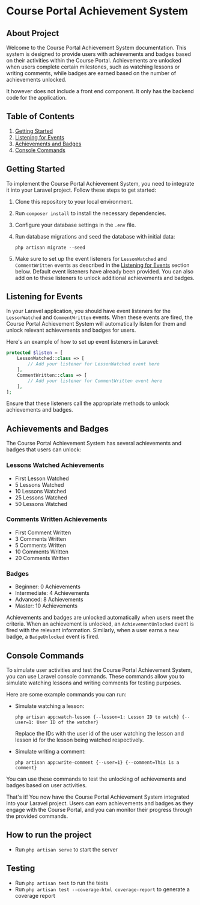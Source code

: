 # Course Portal Achievement System

## About Project

Welcome to the Course Portal Achievement System documentation. This system is designed to provide users with achievements and badges based on their activities within the Course Portal. Achievements are unlocked when users complete certain milestones, such as watching lessons or writing comments, while badges are earned based on the number of achievements unlocked.

It however does not include a front end component. It only has the backend code for the application.

## Table of Contents

1. [Getting Started](#getting-started)
2. [Listening for Events](#listening-for-events)
3. [Achievements and Badges](#achievements-and-badges)
4. [Console Commands](#console-commands)

## Getting Started

To implement the Course Portal Achievement System, you need to integrate it into your Laravel project. Follow these steps to get started:

1. Clone this repository to your local environment.

2. Run `composer install` to install the necessary dependencies.

3. Configure your database settings in the `.env` file.

4. Run database migrations and seed the database with initial data:

   ```
   php artisan migrate --seed
   ```

5. Make sure to set up the event listeners for `LessonWatched` and `CommentWritten` events as described in the [Listening for Events](#listening-for-events) section below. Default event listeners have already been provided. You can also add on to these listeners to unlock additional achievements and badges.

## Listening for Events

In your Laravel application, you should have event listeners for the `LessonWatched` and `CommentWritten` events. When these events are fired, the Course Portal Achievement System will automatically listen for them and unlock relevant achievements and badges for users.

Here's an example of how to set up event listeners in Laravel:

```php
protected $listen = [
    LessonWatched::class => [
        // Add your listener for LessonWatched event here
    ],
    CommentWritten::class => [
        // Add your listener for CommentWritten event here
    ],
];
```

Ensure that these listeners call the appropriate methods to unlock achievements and badges.

## Achievements and Badges

The Course Portal Achievement System has several achievements and badges that users can unlock:

### Lessons Watched Achievements

- First Lesson Watched
- 5 Lessons Watched
- 10 Lessons Watched
- 25 Lessons Watched
- 50 Lessons Watched

### Comments Written Achievements

- First Comment Written
- 3 Comments Written
- 5 Comments Written
- 10 Comments Written
- 20 Comments Written

### Badges

- Beginner: 0 Achievements
- Intermediate: 4 Achievements
- Advanced: 8 Achievements
- Master: 10 Achievements

Achievements and badges are unlocked automatically when users meet the criteria. When an achievement is unlocked, an `AchievementUnlocked` event is fired with the relevant information. Similarly, when a user earns a new badge, a `BadgeUnlocked` event is fired.

## Console Commands

To simulate user activities and test the Course Portal Achievement System, you can use Laravel console commands. These commands allow you to simulate watching lessons and writing comments for testing purposes.

Here are some example commands you can run:

- Simulate watching a lesson:
  ```
  php artisan app:watch-lesson {--lesson=1: Lesson ID to watch} {--user=1: User ID of the watcher}
  ```
  Replace the IDs with the user id of the user watching the lesson and lesson id for the lesson being watched respectively.

- Simulate writing a comment:
  ```
  php artisan app:write-comment {--user=1} {--comment=This is a comment}
  ```

You can use these commands to test the unlocking of achievements and badges based on user activities.

That's it! You now have the Course Portal Achievement System integrated into your Laravel project. Users can earn achievements and badges as they engage with the Course Portal, and you can monitor their progress through the provided commands.

## How to run the project
- Run `php artisan serve` to start the server

## Testing
- Run `php artisan test` to run the tests
- Run `php artisan test --coverage-html coverage-report` to generate a coverage report

